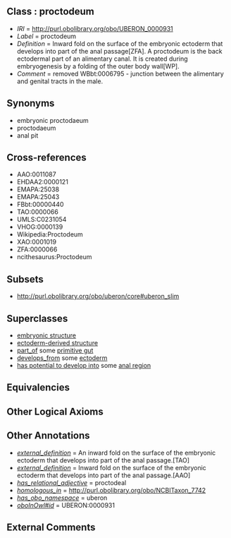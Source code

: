 
## Class : proctodeum

 * *IRI* = http://purl.obolibrary.org/obo/UBERON_0000931
 * *Label* = proctodeum
 * *Definition* = Inward fold on the surface of the embryonic ectoderm that develops into part of the anal passage[ZFA]. A proctodeum is the back ectodermal part of an alimentary canal. It is created during embryogenesis by a folding of the outer body wall[WP].
 * *Comment* = removed WBbt:0006795 - junction between the alimentary and genital tracts in the male.

## Synonyms

 * embryonic proctodaeum
 * proctodaeum
 * anal pit

## Cross-references

 * AAO:0011087
 * EHDAA2:0000121
 * EMAPA:25038
 * EMAPA:25043
 * FBbt:00000440
 * TAO:0000066
 * UMLS:C0231054
 * VHOG:0000139
 * Wikipedia:Proctodeum
 * XAO:0001019
 * ZFA:0000066
 * ncithesaurus:Proctodeum

## Subsets

 * http://purl.obolibrary.org/obo/uberon/core#uberon_slim

## Superclasses

 * [embryonic structure](../../UBERON/50/UBERON_0002050.md)
 * [ectoderm-derived structure](../../UBERON/21/UBERON_0004121.md)
 * [part_of](../../BFO/50/BFO_0000050.md) some [primitive gut](../../UBERON/26/UBERON_0007026.md)
 * [develops_from](../../RO/02/RO_0002202.md) some [ectoderm](../../UBERON/24/UBERON_0000924.md)
 * [has potential to develop into](../../RO/87/RO_0002387.md) some [anal region](../../UBERON/53/UBERON_0001353.md)

## Equivalencies


## Other Logical Axioms


## Other Annotations

 * *[external_definition](../../UBPROP/01/UBPROP_0000001.md)* = An inward fold on the surface of the embryonic ectoderm that develops into part of the anal passage.[TAO]
 * *[external_definition](../../UBPROP/01/UBPROP_0000001.md)* = Inward fold on the surface of the embryonic ectoderm that develops into part of the anal passage.[AAO]
 * *[has_relational_adjective](../../UBPROP/07/UBPROP_0000007.md)* = proctodeal
 * *[homologous_in](../../core#homologous/in/core#homologous_in.md)* = http://purl.obolibrary.org/obo/NCBITaxon_7742
 * *[has_obo_namespace](../../ce/oboInOwl#hasOBONamespace.md)* = uberon
 * *[oboInOwl#id](../../id/oboInOwl#id.md)* = UBERON:0000931

## External Comments

